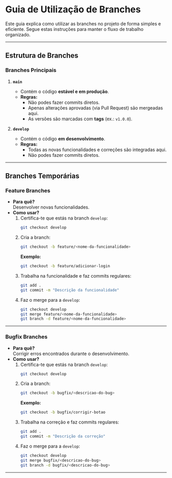 # Guia de Utilização de Branches

Este guia explica como utilizar as branches no projeto de forma simples e eficiente. Segue estas instruções para manter o fluxo de trabalho organizado.

---

## **Estrutura de Branches**

### **Branches Principais**
1. **`main`**
   - Contém o código **estável e em produção**.
   - **Regras:**
     - Não podes fazer commits diretos.
     - Apenas alterações aprovadas (via Pull Request) são mergeadas aqui.
     - As versões são marcadas com **tags** (ex.: `v1.0.0`).

2. **`develop`**
   - Contém o código **em desenvolvimento**.
   - **Regras:**
     - Todas as novas funcionalidades e correções são integradas aqui.
     - Não podes fazer commits diretos.

---

## **Branches Temporárias**

### **Feature Branches**
- **Para quê?**  
  Desenvolver novas funcionalidades.
- **Como usar?**
  1. Certifica-te que estás na branch `develop`:
     ```bash
     git checkout develop
     ```
  2. Cria a branch:
     ```bash
     git checkout -b feature/<nome-da-funcionalidade>
     ```
     **Exemplo:**  
     ```bash
     git checkout -b feature/adicionar-login
     ```
  3. Trabalha na funcionalidade e faz commits regulares:
     ```bash
     git add .
     git commit -m "Descrição da funcionalidade"
     ```
  4. Faz o merge para a `develop`:
     ```bash
     git checkout develop
     git merge feature/<nome-da-funcionalidade>
     git branch -d feature/<nome-da-funcionalidade>
     ```

---

### **Bugfix Branches**
- **Para quê?**  
  Corrigir erros encontrados durante o desenvolvimento.
- **Como usar?**
  1. Certifica-te que estás na branch `develop`:
     ```bash
     git checkout develop
     ```
  2. Cria a branch:
     ```bash
     git checkout -b bugfix/<descricao-do-bug>
     ```
     **Exemplo:**  
     ```bash
     git checkout -b bugfix/corrigir-botao
     ```
  3. Trabalha na correção e faz commits regulares:
     ```bash
     git add .
     git commit -m "Descrição da correção"
     ```
  4. Faz o merge para a `develop`:
     ```bash
     git checkout develop
     git merge bugfix/<descricao-do-bug>
     git branch -d bugfix/<descricao-do-bug>
     ```

---
